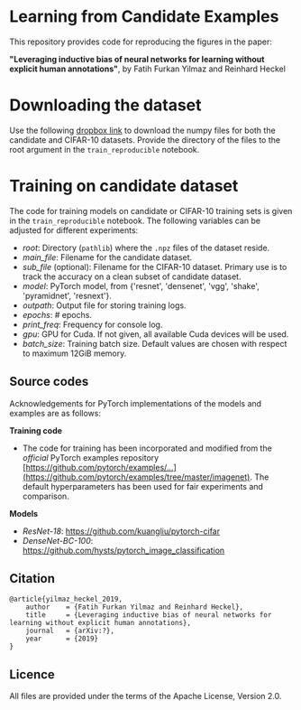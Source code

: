 # Learning from Candidate Examples

This repository provides code for reproducing the figures in the paper:

**"Leveraging inductive bias of neural networks for learning without explicit human annotations"**, by Fatih Furkan Yilmaz and Reinhard Heckel

# Downloading the dataset
Use the following [dropbox link](https://www.dropbox.com/sh/eh07jhrwxjugqbb/AAClfTPne3uWlcnjc__FNkKpa?dl=0) to download the numpy files for both the candidate and CIFAR-10 datasets. Provide the directory of the files to the root argument in the `train_reproducible` notebook.

# Training on candidate dataset
The code for training models on candidate or CIFAR-10 training sets is given in the `train_reproducible` notebook. The following variables can be adjusted for different experiments:
- *root*: Directory (`pathlib`) where the `.npz` files of the dataset reside.
- *main_file*: Filename for the candidate dataset.
- *sub_file* (optional): Filename for the CIFAR-10 dataset. Primary use is to track the accuracy on a clean subset of candidate dataset.
- *model*: PyTorch model, from \{'resnet', 'densenet', 'vgg', 'shake', 'pyramidnet', 'resnext'\}.
- *outpath*: Output file for storing training logs.
- *epochs*: \# epochs.
- *print_freq*: Frequency for console log.
- *gpu*: GPU for Cuda. If not given, all available Cuda devices will be used.
- *batch_size*: Training batch size. Default values are chosen with respect to maximum 12GiB memory.

## Source codes
Acknowledgements for PyTorch implementations of the models and examples are as follows:

**Training code**
- The code for training has been incorporated and modified from the _official_ PyTorch examples repository [https://github.com/pytorch/examples/...](https://github.com/pytorch/examples/tree/master/imagenet). The default hyperparameters has been used for fair experiments and comparison. 

**Models**
- *ResNet-18*: https://github.com/kuangliu/pytorch-cifar
- *DenseNet-BC-100*: https://github.com/hysts/pytorch_image_classification

## Citation
```
@article{yilmaz_heckel_2019,
    author    = {Fatih Furkan Yilmaz and Reinhard Heckel},
    title     = {Leveraging inductive bias of neural networks for learning without explicit human annotations},
    journal   = {arXiv:?},
    year      = {2019}
}
```

## Licence

All files are provided under the terms of the Apache License, Version 2.0.

